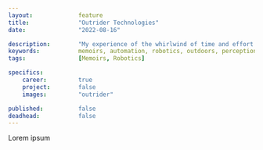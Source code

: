 ```yaml
---
layout:             feature
title:              "Outrider Technologies"
date:               "2022-08-16"

description:        "My experience of the whirlwind of time and effort I spent at Outrider Technologies working on one of the most interesting robotic technologies in the world."
keywords:           memoirs, automation, robotics, outdoors, perception, manipulation, engineering
tags:               [Memoirs, Robotics]

specifics:
    career:         true
    project:        false
    images:         "outrider"

published:          false
deadhead:           false
---
```


Lorem ipsum
